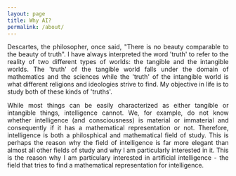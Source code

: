 ```yaml
---
layout: page
title: Why AI?
permalink: /about/
---
```


<div style="text-align: justify"> 
<p>Descartes, the philosopher, once said, "There is no beauty comparable to the beauty of truth". I have always interpreted the word 'truth' to refer to the reality of two different types of worlds: the tangible and the intangible worlds. The 'truth' of the tangible world falls under the domain of mathematics and the sciences while the 'truth' of the intangible world is what different religions and ideologies strive to find. My objective in life is to study both of these kinds of 'truths'.</p>

<p>While most things can be easily characterized as either tangible or intangible things, intelligence cannot. We, for example, do not know whether intelligence (and consciousness) is material or immaterial and consequently if it has a mathematical representation or not. Therefore, intelligence is both a philosphical and mathematical field of study. This is perhaps the reason why the field of intelligence is far more elegant than almost all other fields of study and why I am particularly interested in it. This is the reason why I am particulary interested in artificial intelligence - the field that tries to find a mathematical representation for intelligence.</p>
</div>
